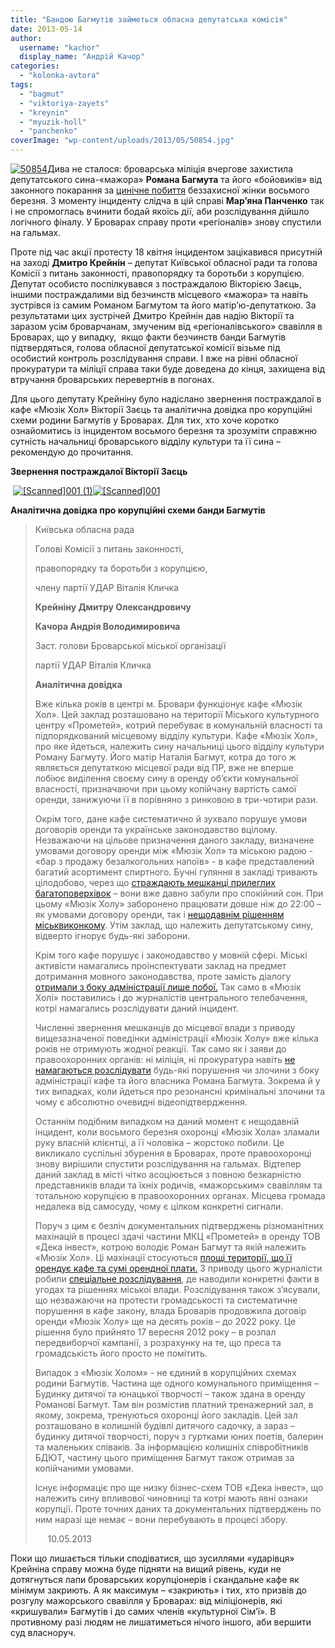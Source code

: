 ```yaml
---
title: "Бандою Багмутів займеться обласна депутатська комісія"
date: 2013-05-14
author: 
  username: "kachor"
  display_name: "Андрій Качор"
categories: 
  - "kolonka-avtora"
tags: 
  - "bagmut"
  - "viktoriya-zayets"
  - "kreynin"
  - "myuzik-holl"
  - "panchenko"
coverImage: "wp-content/uploads/2013/05/50854.jpg"
---
```


[![50854](https://mpz.brovary.org/wp-content/uploads/2013/05/50854.jpg)](https://mpz.brovary.org/wp-content/uploads/2013/05/50854.jpg)Дива не сталося: броварська міліція вчергове захистила депутатського сина-«мажора» **Романа Багмута** та його «бойовиків» від законного покарання за [цинічне побиття](https://mpz.brovary.org/vosmogo-bereznya-ohorontsi-myuzik-holu-privitali-kliyentku-podviynim-perelomom-video/) беззахисної жінки восьмого березня. З моменту інциденту слідча в цій справі **Мар’яна Панченко** так і не спромоглась вчинити бодай якоїсь дії, аби розслідування дійшло логічного фіналу. У Броварах справу проти «регіоналів» знову спустили на гальмах.

Проте під час акції протесту 18 квітня інцидентом зацікавився присутній на заході **Дмитро Крейнін** – депутат Київської обласної ради та голова Комісії з питань законності, правопорядку та боротьби з корупцією. Депутат особисто поспілкувався з постраждалою Вікторією Заєць, іншими постраждалими від безчинств місцевого «мажора» та навіть зустрівся із самим Романом Багмутом та його матір’ю-депутаткою. За результатами цих зустрічей Дмитро Крейнін дав надію Вікторії та заразом усім броварчанам, змученим від «регіоналівського» свавілля в Броварах, що у випадку,  якщо факти безчинств банди Багмутів підтвердяться, голова обласної депутатської комісії візьме під особистий контроль розслідування справи. І вже на рівні обласної прокуратури та міліції справа таки буде доведена до кінця, захищена від втручання броварських перевертнів в погонах.

Для цього депутату Крейніну було надіслано звернення постраждалої в кафе «Мюзік Хол» Вікторії Заєць та аналітична довідка про корупційні схеми родини Багмутів у Броварах. Для тих, хто хоче коротко ознайомитись із інцидентом восьмого березня та зрозуміти справжню сутність начальниці броварського відділу культури та її сина – рекомендую до прочитання.

**Звернення постраждалої Вікторії Заєць**

 [![[Scanned]001 (1)](https://mpz.brovary.org/wp-content/uploads/2013/05/Scanned001-11.jpg)](https://mpz.brovary.org/wp-content/uploads/2013/05/Scanned001-11.jpg)[![[Scanned]001](https://mpz.brovary.org/wp-content/uploads/2013/05/Scanned0011.jpg)](https://mpz.brovary.org/wp-content/uploads/2013/05/Scanned0011.jpg)

**Аналітична довідка про корупційні схеми банди Багмутів**

> Київська обласна рада
> 
> Голові Комісії з питань законності,
> 
> правопорядку та боротьби з корупцією,
> 
> члену партії УДАР Віталія Кличка
> 
> **Крейніну Дмитру Олександровичу**
> 
> **Качора Андрія Володимировича**
> 
> Заст. голови Броварської міської організації
> 
> партії УДАР Віталія Кличка
> 
> **Аналітична довідка**
> 
> Вже кілька років в центрі м. Бровари функціонує кафе «Мюзік Хол». Цей заклад розташовано на території Міського культурного центру «Прометей», котрий перебуває в комунальній власності та підпорядкований місцевому відділу культури. Кафе «Мюзік Хол», про яке йдеться, належить сину начальниці цього відділу культури Роману Багмуту. Його матір Наталія Багмут, котра до того ж являється депутаткою місцевої ради від ПР, вже не вперше лобіює виділення своєму сину в оренду об’єкти комунальної власності, призначаючи при цьому копійчану вартість самої оренди, занижуючи її в порівняно з ринковою в три-чотири рази.
> 
> Окрім того, дане кафе систематично й зухвало порушує умови договорів оренди та українське законодавство вцілому. Незважаючи на цільове призначення даного закладу, визначене умовами договору оренди між «Мюзік Хол» та міською радою - «бар з продажу безалкогольних напоїв» - в кафе представлений багатий асортимент спиртного. Бучні гуляння в закладі тривають цілодобово, через що [страждають мешканці прилеглих багатоповерхівок](https://mpz.brovary.org/krik-dushi-meshkantsiv-budinkiv-kotri-poterpayut-vid-susidstva-z-myuzik-holom/) – вони вже давно забули про спокійний сон. При цьому «Мюзік Холу» заборонено працювати довше ніж до 22:00 – як умовами договору оренди, так і [нещодавнім рішенням міськвиконкому](https://mpz.brovary.org/u-brovarah-obmezheno-rezhim-roboti-nichnih-zakladiv/). Утім заклад, що належить депутатському сину, відверто ігнорує будь-які заборони.
> 
> Крім того кафе порушує і законодавство у мовній сфері. Міські активісти намагались проінспектувати заклад на предмет дотримання мовного законодавства, проте замість діалогу [отримали з боку адміністрації лише побої.](http://blogs.pravda.com.ua/authors/yusov/4de4e8470a322/) Так само в «Мюзік Холі» поставились і до журналістів центрального телебачення, котрі намагались розслідувати даний інцидент.
> 
> Численні звернення мешканців до місцевої влади з приводу вищезазначеної поведінки адміністрації «Мюзік Холу» вже кілька років не отримують жодної реакції. Так само як і заяви до правоохоронних органів: ні міліція, ні прокуратура навіть [не намагаються розслідувати](https://mpz.brovary.org/18-kvitnya-deputati-vimagatimut-zakrittya-myuzik-holu-video/) будь-які порушення чи злочини з боку адміністрації кафе та його власника Романа Багмута. Зокрема й у тих випадках, коли йдеться про резонансні кримінальні злочини та чому є абсолютно очевидні відеопідтвердження.
> 
> Останнім подібним випадком на даний момент є нещодавній інцидент, коли восьмого березня охоронці «Мюзік Хола» зламали руку власній клієнтці, а її чоловіка – жорстоко побили. Це викликало суспільні збурення в Броварах, проте правоохоронці знову вирішили спустити розслідування на гальмах. Відтепер даний заклад в місті чітко асоціюється з повною безкарністю представників влади та їхніх родичів, «мажорським» свавіллям та тотальною корупцією в правоохоронних органах. Місцева громада недалека від самосуду, чому є цілком конкретні сигнали.
> 
> Поруч з цим є безліч документальних підтверджень різноманітних махінацій в процесі здачі частини МКЦ «Прометей» в оренду ТОВ «Дека інвест», котрою володіє Роман Багмут та якій належить «Мюзік Хол». Ці махінації стосуються [площі території, що її орендує кафе та сумі орендної плати.](https://mpz.brovary.org/brovarska-sim-ya-istoriya-odniyeyi-kulturnoyi-shemi-chastina-2/) З приводу цього журналісти робили [спеціальне розслідування](https://mpz.brovary.org/brovarska-sim-ya-istoriya-odniyeyi-kulturnoyi-shemi-ch-1/), де наводили конкретні факти в угодах та рішеннях міської влади. Розслідування також з’ясували, що незважаючи на протести громадськості та систематичне порушення в кафе закону, влада Броварів продовжила договір оренди «Мюзік Холу» ще на десять років – до 2022 року. Це рішення було прийнято 17 вересня 2012 року – в розпал передвиборчої кампанії, з розрахунку на те, що преса та громадськість його просто не помітить.
> 
> Випадок з «Мюзік Холом» - не єдиний в корупційних схемах родини Багмутів. Частина ще одного комунального приміщення – Будинку дитячої та юнацької творчості – також здана в оренду Романові Багмут. Там він розмістив платний тренажерний зал, в якому, зокрема, тренуються охоронці його закладів. Цей зал розташовано в колишній будівлі дитячого садочку, а зараз – будинку дитячої творчості, поруч з гуртками юних поетів, балерин та маленьких співаків. За інформацією колишніх співробітників БДЮТ, частину цього приміщення Багмут також отримав за копійчаними умовами.
> 
> Існує інформаціє про ще низку бізнес-схем ТОВ «Дека інвест», що належить сину впливової чиновниці та котрі мають явні ознаки корупції. Проте точних даних та документальних підтверджень по ним наразі ще немає – вони перебувають в процесі збору.
> 
>      10.05.2013

Поки що лишається тільки сподіватися, що зусиллями «ударівця» Крейніна справу можна буде підняти на вищий рівень, куди не дотягнуться лапи броварських корупціонерів і скандальне кафе як мінімум закриють. А як максимум – «закриють» і тих, хто призвів до розгулу мажорського свавілля у Броварах: від міліціонерів, які «кришували» Багмутів і до самих членів «культурної Сім’ї». В противному разі людям не лишатиметься нічого іншого, аби вершити суд власноруч.
